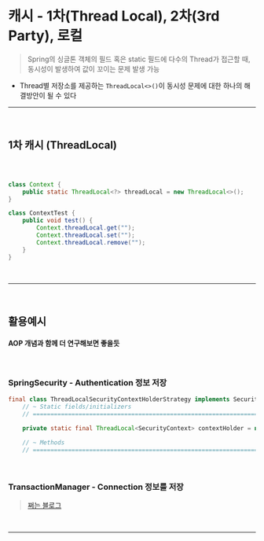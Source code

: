 # 캐시 - 1차(Thread Local), 2차(3rd Party), 로컬
> Spring의 싱글톤 객체의 필드 혹은 static 필드에 다수의 Thread가 접근할 때, 동시성이 발생하여 값이 꼬이는 문제 발생 가능
* Thread별 저장소를 제공하는 `ThreadLocal<>()`이 동시성 문제에 대한 하나의 해결방안이 될 수 있다

<hr>
<br>

## 1차 캐시 (ThreadLocal)
#### 

<br>

### 
```java
class Context {
    public static ThreadLocal<?> threadLocal = new ThreadLocal<>();
}

class ContextTest {
    public void test() {
        Context.threadLocal.get("");
        Context.threadLocal.set("");
        Context.threadLocal.remove("");
    }
}
```

<br>
<hr>
<br>

## 활용예시
#### AOP 개념과 함께 더 연구해보면 좋을듯

<br>

### SpringSecurity - Authentication 정보 저장
```java
final class ThreadLocalSecurityContextHolderStrategy implements SecurityContextHolderStrategy {
	// ~ Static fields/initializers
	// =====================================================================================

	private static final ThreadLocal<SecurityContext> contextHolder = new ThreadLocal<SecurityContext>();

	// ~ Methods
	// ========================================================================================================
```


<br>

### TransactionManager - Connection 정보를 저장
> [쩌는 블로그](https://narusas.github.io/2019/07/17/Spring-Transaction-Note.html#transaction_manager_%EC%9D%B4%ED%95%B4%ED%95%98%EA%B8%B0)


<br>
<hr>
<br>
